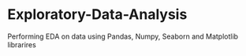 # Exploratory-Data-Analysis
Performing EDA on data using Pandas, Numpy, Seaborn and Matplotlib librarires
